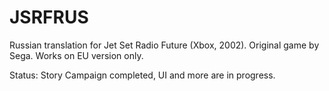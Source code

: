 # JSRFRUS
Russian translation for Jet Set Radio Future (Xbox, 2002). Original game by Sega.
Works on EU version only.

Status: Story Campaign completed, UI and more are in progress.
